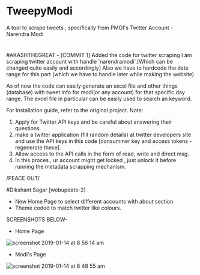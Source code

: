 # TweepyModi
A tool to scrape tweets , specifically from PMOI's Twitter Account - Narendra Modi
#

#AKASHTHEGREAT - [COMMIT 1]
Added the code for twitter scraping
I am scraping twitter account with handle 'narendramodi'.[Which can be changed quite easily and accordingly]
Also we have to hardcode the date range for this part (which we have to handle later while making the website)

As of now the code can easily generate an excel file and other things (database) with tweet info for modi(or any account) for that specific day range.
The excel file in particular can be easily used to search an keyword.

For installation guide, refer to the original project.
Note:
1. Apply for Twitter API keys and be careful about answering their questions.
2. make a twitter application (fill random details) at twitter developers site and use the API keys in this code [consummer key and access tokens - regenerate these].
3. Allow access to the API calls in the form of read, write and direct msg.
4. In this proces , ur account might get locked , just unlock it before running the metadata scrapping mechanism.

/PEACE OUT/


#Dikshant Sagar [webupdate-2]
- New Home Page to select different accounts with about section
- Theme coded to match twitter like colours.

SCREENSHOTS BELOW-
- Home Page

![screenshot 2019-01-14 at 8 56 14 am](https://user-images.githubusercontent.com/31593366/51095373-4afe4d00-17da-11e9-9464-f63c82435f35.png)

- Modi's Page

![screenshot 2019-01-14 at 8 48 55 am](https://user-images.githubusercontent.com/31593366/51095375-4b96e380-17da-11e9-9b89-ac241fe9bfe1.png)
